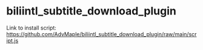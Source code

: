# biliintl_subtitle_download_plugin
Link to install script: https://github.com/AdvMaple/biliintl_subtitle_download_plugin/raw/main/script.js
